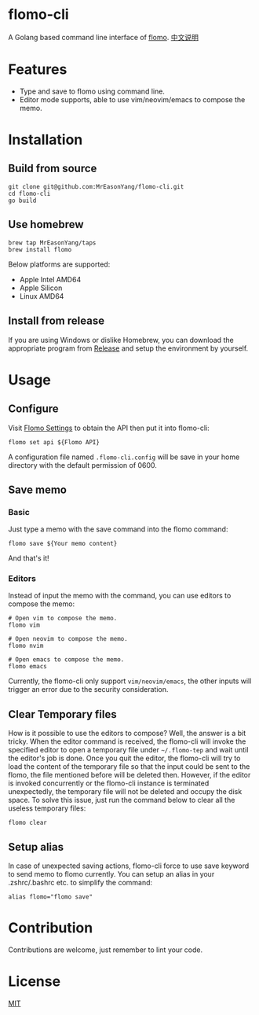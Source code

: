 # flomo-cli
A Golang based command line interface of [flomo](https://flomoapp.com/).
[中文说明](https://easonyang.com/2021/07/17/flomo-cli-cn-readme/)

# Features
- Type and save to flomo using command line.
- Editor mode supports, able to use vim/neovim/emacs to compose the memo.

# Installation
## Build from source
```shell
git clone git@github.com:MrEasonYang/flomo-cli.git
cd flomo-cli
go build
```

## Use homebrew
```shell
brew tap MrEasonYang/taps
brew install flomo
```
Below platforms are supported:
- Apple Intel AMD64
- Apple Silicon
- Linux AMD64

## Install from release
If you are using Windows or dislike Homebrew, you can download the appropriate program from [Release](https://github.com/MrEasonYang/flomo-cli/releases) and setup the environment by yourself. 

# Usage
## Configure
Visit [Flomo Settings](https://flomoapp.com/mine?source=incoming_webhook) to obtain the API then put it into flomo-cli:
```shell
flomo set api ${Flomo API}
```
A configuration file named `.flomo-cli.config` will be save in your home directory with the default permission of 0600.

## Save memo
### Basic
Just type a memo with the save command into the flomo command:
```shell
flomo save ${Your memo content}
```
And that's it!
### Editors
Instead of input the memo with the command, you can use editors to compose the memo:
```
# Open vim to compose the memo.
flomo vim 

# Open neovim to compose the memo.
flomo nvim 

# Open emacs to compose the memo.
flomo emacs
```
Currently, the flomo-cli only support `vim/neovim/emacs`, the other inputs will trigger an error due to the security consideration.

## Clear Temporary files
How is it possible to use the editors to compose? Well, the answer is a bit tricky. When the editor command is received, the flomo-cli will invoke the specified editor to open a temporary file under `~/.flomo-tep` and wait until the editor's job is done. Once you quit the editor, the flomo-cli will try to load the content of the temporary file so that the input could be sent to the flomo, the file mentioned before will be deleted then.
However, if the editor is invoked concurrently or the flomo-cli instance is terminated unexpectedly, the temporary file will not be deleted and occupy the disk space. To solve this issue, just run the command below to clear all the useless temporary files:
```
flomo clear
```

## Setup alias
In case of unexpected saving actions, flomo-cli force to use save keyword to send memo to flomo currently. You can setup an alias in your .zshrc/.bashrc etc. to simplify the command:
```shell
alias flomo="flomo save"
```

# Contribution
Contributions are welcome, just remember to lint your code.

# License
[MIT](https://github.com/MrEasonYang/flomo-cli/blob/main/LICENSE)